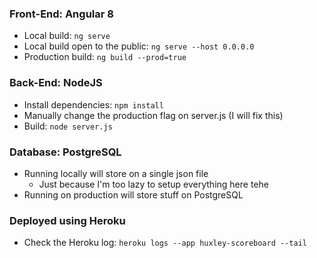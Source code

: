 ### Front-End: Angular 8
  * Local build: `
    ng serve
  `
  * Local build open to the public: `
    ng serve --host 0.0.0.0
  `
  * Production build: `
    ng build --prod=true
  `

### Back-End: NodeJS
  * Install dependencies: `
    npm install
  `
  * Manually change the production flag on server.js (I will fix this)
  * Build: `
    node server.js
  `

### Database: PostgreSQL
  * Running locally will store on a single json file
    * Just because I'm too lazy to setup everything here tehe
  * Running on production will store stuff on PostgreSQL

### Deployed using Heroku
* Check the Heroku log: `
  heroku logs --app huxley-scoreboard --tail
`
